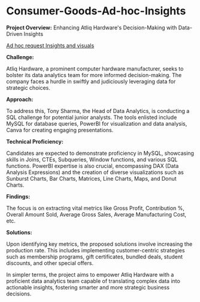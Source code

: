 # Consumer-Goods-Ad-hoc-Insights

**Project Overview:** Enhancing Atliq Hardware's Decision-Making with Data-Driven Insights

[Ad hoc request Insights and visuals](https://app.powerbi.com/view?r=eyJrIjoiN2E2OWYzZjYtMTdkMS00NjViLWFhMTItNWNkNjgzMDcyZWExIiwidCI6ImM2ZTU0OWIzLTVmNDUtNDAzMi1hYWU5LWQ0MjQ0ZGM1YjJjNCJ9)

**Challenge:**

Atliq Hardware, a prominent computer hardware manufacturer, seeks to bolster its data analytics team for more informed decision-making. The company faces a hurdle in swiftly and judiciously leveraging data for strategic choices.

**Approach:**

To address this, Tony Sharma, the Head of Data Analytics, is conducting a SQL challenge for potential junior analysts. The tools enlisted include MySQL for database queries, PowerBI for visualization and data analysis, Canva for creating engaging presentations.

**Technical Proficiency:**

Candidates are expected to demonstrate proficiency in MySQL, showcasing skills in Joins, CTEs, Subqueries, Window functions, and various SQL functions. PowerBI expertise is also crucial, encompassing DAX (Data Analysis Expressions) and the creation of diverse visualizations such as Sunburst Charts, Bar Charts, Matrices, Line Charts, Maps, and Donut Charts.

**Findings:**

The focus is on extracting vital metrics like Gross Profit, Contribution %, Overall Amount Sold, Average Gross Sales, Average Manufacturing Cost, etc.

**Solutions:**

Upon identifying key metrics, the proposed solutions involve increasing the production rate. This includes implementing customer-centric strategies such as membership programs, gift certificates, bundled deals, student discounts, and other special offers.

In simpler terms, the project aims to empower Atliq Hardware with a proficient data analytics team capable of translating complex data into actionable insights, fostering smarter and more strategic business decisions.
